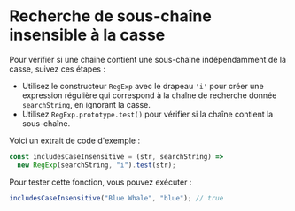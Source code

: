# Recherche de sous-chaîne insensible à la casse

Pour vérifier si une chaîne contient une sous-chaîne indépendamment de la casse, suivez ces étapes :

- Utilisez le constructeur `RegExp` avec le drapeau `'i'` pour créer une expression régulière qui correspond à la chaîne de recherche donnée `searchString`, en ignorant la casse.
- Utilisez `RegExp.prototype.test()` pour vérifier si la chaîne contient la sous-chaîne.

Voici un extrait de code d'exemple :

```js
const includesCaseInsensitive = (str, searchString) =>
  new RegExp(searchString, "i").test(str);
```

Pour tester cette fonction, vous pouvez exécuter :

```js
includesCaseInsensitive("Blue Whale", "blue"); // true
```
